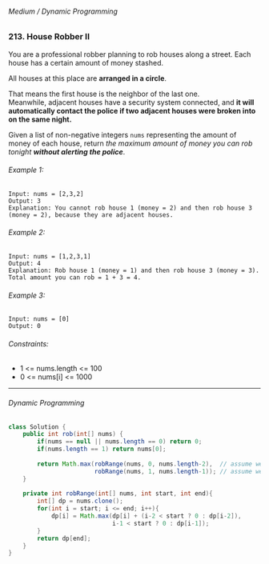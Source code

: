 ###### Medium / Dynamic Programming

### 213. House Robber II

You are a professional robber planning to rob houses along a street. Each house has a certain amount of money stashed.   

All houses at this place are **arranged in a circle**.   

That means the first house is the neighbor of the last one.   
Meanwhile, adjacent houses have a security system connected, 
and **it will automatically contact the police if two adjacent houses were broken into on the same night.**  

Given a list of non-negative integers `nums` representing the amount of money of each house, 
return *the maximum amount of money you can rob tonight __without alerting the police__*.

###### Example 1:
```
Input: nums = [2,3,2]
Output: 3
Explanation: You cannot rob house 1 (money = 2) and then rob house 3 (money = 2), because they are adjacent houses.
```
###### Example 2:
```
Input: nums = [1,2,3,1]
Output: 4
Explanation: Rob house 1 (money = 1) and then rob house 3 (money = 3).
Total amount you can rob = 1 + 3 = 4.
```
###### Example 3:
```
Input: nums = [0]
Output: 0
```
###### Constraints:

- 1 <= nums.length <= 100
- 0 <= nums[i] <= 1000

***

###### Dynamic Programming

```java
class Solution {
    public int rob(int[] nums) {
        if(nums == null || nums.length == 0) return 0;
        if(nums.length == 1) return nums[0];
        
        return Math.max(robRange(nums, 0, nums.length-2),  // assume we do not rob nums.length-1 house
                        robRange(nums, 1, nums.length-1)); // assume we do not rob 0 house
    }
    
    private int robRange(int[] nums, int start, int end){
        int[] dp = nums.clone();
        for(int i = start; i <= end; i++){
            dp[i] = Math.max(dp[i] + (i-2 < start ? 0 : dp[i-2]), 
                             i-1 < start ? 0 : dp[i-1]);
        }
        return dp[end];
    }
}
```
